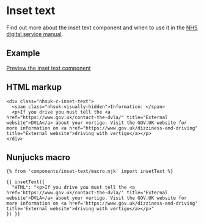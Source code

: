 # Inset text

Find out more about the inset text component and when to use it in the [NHS digital service manual](https://beta.nhs.uk/service-manual/).

## Example

[Preview the inset text component]()

## HTML markup

    <div class="nhsuk-c-inset-text">
      <span class="nhsuk-visually-hidden">Information: </span>
      <p>If you drive you must tell the <a href="https://www.gov.uk/contact-the-dvla/" title="External website">DVLA</a> about your vertigo. Visit the GOV.UK website for more information on <a href="https://www.gov.uk/dizziness-and-driving" title="External website">driving with vertigo</a></p>
    </div>

## Nunjucks macro

    {% from 'components/inset-text/macro.njk' import insetText %}

    {{ insetText({
      "HTML": "<p>If you drive you must tell the <a href='https://www.gov.uk/contact-the-dvla/' title='External website'>DVLA</a> about your vertigo. Visit the GOV.UK website for more information on <a href='https://www.gov.uk/dizziness-and-driving' title='External website'>driving with vertigo</a></p>"
    }) }}
